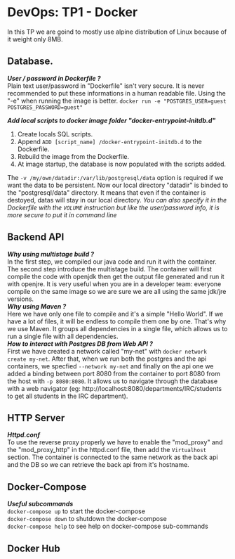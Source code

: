 ﻿# DevOps: TP1 - Docker
In this TP we are goind to mostly use alpine distribution of Linux because of it weight only 8MB.
## Database.
*__User / password in Dockerfile ?__*  
Plain text user/password in "Dockerfile" isn't very secure. It is never recommended to put these informations in a human readable file. Using the "-e" when running the image is better.
``
docker run -e "POSTGRES_USER=guest POSTGRES_PASSWORD=guest"
``

*__Add local scripts to docker image folder "docker-entrypoint-initdb.d"__*  
1. Create locals SQL scripts.
2. Append ``ADD [script_name] /docker-entrypoint-initdb.d`` to the Dockerfile.
3. Rebuild the image from the Dockerfile.
4. At image startup, the database is now populated with the scripts added.

The ``-v /my/own/datadir:/var/lib/postgresql/data`` option is required if we want the data to be persistent. Now our local directory "datadir" is binded to the "postgresql/data" directory. It means that even if the container is destoyed, datas will stay in our local directory.
*You can also specify it in the Dockerfile with the ``VOLUME`` instruction but like the user/password info, it is more secure to put it in command line*

## Backend API
*__Why using multistage build ?__*  
In the first step, we compiled our java code and run it with the container. 
The second step introduce the multistage build. The container will first compile the code with openjdk then get the output file generated and run it with openjre. It is very useful when you are in a developer team: everyone compile on the same image so we are sure we are all using the same jdk/jre versions.  
*__Why using Maven ?__*  
Here we have only one file to compile and it's a simple "Hello World". If we have a lot of files, it will be endless to compile them one by one. That's why we use Maven. It groups all dependencies in a single file, which allows us to run a single file with all dependencies.  
*__How to interact with Postgres DB from Web API ?__*  
First we have created a network called "my-net" with ``docker network create my-net``.
After that, when we run both the postgres and the api containers, we specfied ``--network my-net`` and finally on the api one we added a binding between port 8080 from the container to port 8080 from the host with ``-p 8080:8080``. It allows us to navigate through the database with a web navigator (eg: http://localhost:8080/departments/IRC/students to get all students in the IRC department).

## HTTP Server
*__Httpd.conf__*  
To use the reverse proxy properly we have to enable the "mod_proxy" and the "mod_proxy_http" in the httpd.conf file, then add the ``Virtualhost`` section. The container is connected to the same network as the back api and the DB so we can retrieve the back api from it's hostname.

## Docker-Compose
*__Useful subcommands__*  
``docker-compose up`` to start the docker-compose  
``docker-compose down`` to shutdown the docker-compose  
``docker-compose help`` to see help on docker-compose sub-commands  

## Docker Hub
